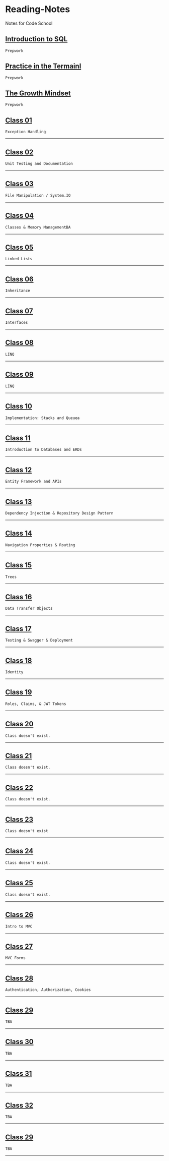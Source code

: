 # Reading-Notes

Notes for Code School

## [Introduction to SQL](Prepwork/introsql.md)
```
Prepwork
```

## [Practice in the Termainl](Prepwork/terminal.md)
```
Prepwork
```

## [The Growth Mindset](Prepwork/growthmindset.md)
```
Prepwork
```

## [Class 01](Class01/classnotes_01.md)
```
Exception Handling
```

---

## [Class 02](Class02/classnotes_02.md)
```
Unit Testing and Documentation
```

---

## [Class 03](Class03/classnotes_03.md)
```
File Manipulation / System.IO
```

---

## [Class 04](Class04/classnotes_04.md)
```
Classes & Memory ManagementBA
```

---

## [Class 05](Class05/classnotes_05.md)
```
Linked Lists
```

---

## [Class 06](Class06/classnotes_06.md)
```
Inheritance
```

---

## [Class 07](Class07/classnotes_07.md)
```
Interfaces
```

---

## [Class 08](Class08/classnotes_08.md)
```
LINQ
```

---

## [Class 09](Class09/classnotes_09.md)
```
LINQ
```

---

## [Class 10](Class10/classnotes_10.md)
```
Implementation: Stacks and Queuea
```

---

## [Class 11](Class11/classnotes_11.md)
```
Introduction to Databases and ERDs
```

---

## [Class 12](Class12/classnotes_12.md)
```
Entity Framework and APIs
```

---

## [Class 13](Class13/classnotes_13.md)
```
Dependency Injection & Repository Design Pattern
```

---

## [Class 14](Class14/classnotes_14.md)
```
Navigation Properties & Routing
```

---

## [Class 15](Class15/classnotes_15.md)
```
Trees
```

---

## [Class 16](Class16/classnotes_16.md)
```
Data Transfer Objects
```

---

## [Class 17](Class17/classnotes_17.md)
```
Testing & Swagger & Deployment
```

---
## [Class 18](Class18/classnotes_18.md)
```
Identity
```

---

## [Class 19](Class19/classnotes_19.md)
```
Roles, Claims, & JWT Tokens
```

---

## [Class 20](Class20/classnotes_20.md)
```
Class doesn't exist.
```

---

## [Class 21](Class21/classnotes_21.md)
```
Class doesn't exist.
```

---

## [Class 22](Class22/classnotes_22md)
```
Class doesn't exist.
```

---

## [Class 23](Class23/classnotes_23.md)
```
Class doesn't exist
```

---

## [Class 24](Class24/classnotes_24.md)
```
Class doesn't exist. 
```

---

## [Class 25](Class25/classnotes_25.md)
```
Class doesn't exist.
```

---

## [Class 26](Class26/classnotes_26.md)
```
Intro to MVC
```

---

## [Class 27](Class27/classnotes_27.md)
```
MVC Forms
```

---

## [Class 28](Class28/classnotes_28.md)
```
Authentication, Authorization, Cookies
```

---

## [Class 29](Class29/classnotes_29.md)
```
TBA
```

---

## [Class 30](Class30/classnotes_30.md)
```
TBA
```

---

## [Class 31](Class29/classnotes_31.md)
```
TBA
```

---

## [Class 32](Class29/classnotes_32.md)
```
TBA
```

---

## [Class 29](Class29/classnotes_29.md)
```
TBA
```

---